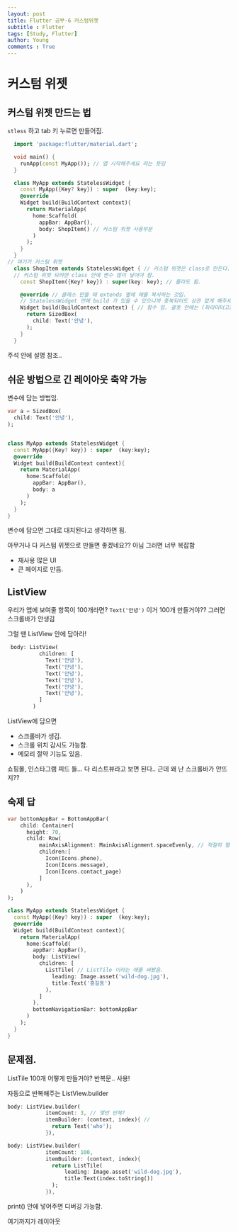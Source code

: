 ```yaml
---
layout: post
title: Flutter 공부-6 커스텀위젯
subtitle : Flutter
tags: [Study, Flutter]
author: Young
comments : True
---
```

# 커스텀 위젯

## 커스텀 위젯 만드는 법
```stless``` 하고 tab 키 누르면 만들어짐.

```dart 
  import 'package:flutter/material.dart';

  void main() {
    runApp(const MyApp()); // 앱 시작해주세요 라는 뜻임
  }

  class MyApp extends StatelessWidget {
    const MyApp({Key? key}) : super  (key:key);
    @override
    Widget build(BuildContext context){
      return MaterialApp(
        home:Scaffold(
          appBar: AppBar(),
          body: ShopItem() // 커스텀 위젯 사용부분
        )
      );
    }
  }
// 여기가 커스텀 위젯
  class ShopItem extends StatelessWidget { // 커스텀 위젯은 class로 만든다.
  // 커스텀 위젯 되려면 class 안에 변수 많이 넣어야 함.
    const ShopItem({Key? key}) : super(key: key); // 몰라도 됨.

    @override // 클래스 만들 때 extends 옆에 애를 복사하는 것임. 
    // StatelessWidget 안에 build 가 있을 수 있으니까 중복되어도 상관 없게 해주세요 하는 것임
    Widget build(BuildContext context) { // 함수 임. 괄호 안에는 (파라미터고)
      return SizedBox(
        child: Text('안녕'),
      );
    }
  }

```

주석 안에 설명 참조..


## 쉬운 방법으로 긴 레이아웃 축약 가능
변수에 담는 방법임.

```dart
var a = SizedBox(
  child: Text('안녕'),
);


class MyApp extends StatelessWidget {
  const MyApp({Key? key}) : super  (key:key);
  @override
  Widget build(BuildContext context){
    return MaterialApp(
      home:Scaffold(
        appBar: AppBar(),
        body: a
      )
    );
  }
}
```

변수에 담으면 그대로 대치된다고 생각하면 됨.

아무거나 다 커스텀 위젯으로 만들면 좋겠네요??
아님 그러면 너무 복잡함
- 재사용 많은 UI
- 큰 페이지로 만듬.

## ListView
우리가 앱에 보여줄 항목이 100개라면?
```Text('안녕')```
이거 100개 만들거야?? 그러면 스크롤바가 안생김

그럴 땐 ListView 안에 담아라!

```dart
 body: ListView(
          children: [
            Text('안녕'),
            Text('안녕'),
            Text('안녕'),
            Text('안녕'),
            Text('안녕'),
            Text('안녕'),
          ]
        )
```

ListView에 담으면
- 스크롤바가 생김.
- 스크롤 위치 감시도 가능함.
- 메모리 절약 기능도 있음.

쇼핑몰, 인스타그램 피드 들...
다 리스트뷰라고 보면 된다..
근데 왜 난 스크롤바가 안뜨지??

## 숙제 답
```dart
var bottomAppBar = BottomAppBar(
    child: Container(
      height: 70,
      child: Row(
          mainAxisAlignment: MainAxisAlignment.spaceEvenly, // 적절히 떨어뜨림.
          children:[
            Icon(Icons.phone),
            Icon(Icons.message),
            Icon(Icons.contact_page)
          ]
      ),
    )
);

class MyApp extends StatelessWidget {
  const MyApp({Key? key}) : super  (key:key);
  @override
  Widget build(BuildContext context){
    return MaterialApp(
      home:Scaffold(
        appBar: AppBar(),
        body: ListView(
          children: [
            ListTile( // ListTile 이라는 애를 써봤음.
              leading: Image.asset('wild-dog.jpg'),
              title:Text('홍길동')
            ),
          ]
        ),
        bottomNavigationBar: bottomAppBar
      )
    );
  }
}
```

## 문제점.
ListTile 100개 어떻게 만들거야?
반복문.. 사용!

자동으로 반복해주는 ListView.builder

```dart
body: ListView.builder(
            itemCount: 3, // 몇번 반복?
            itemBuilder: (context, index){ // 
              return Text('who');
            }),
```

```dart
body: ListView.builder(
            itemCount: 100,
            itemBuilder: (context, index){
              return ListTile( 
                  leading: Image.asset('wild-dog.jpg'),
                  title:Text(index.toString())
              );
            }),
```

print() 안에 넣어주면 디버깅 가능함.

여기까지가 레이아웃
